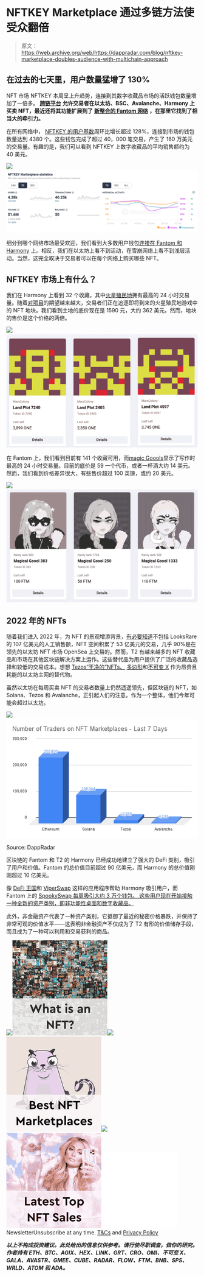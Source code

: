 # NFTKEY Marketplace 通过多链方法使受众翻倍

> 原文：<https://web.archive.org/web/https://dappradar.com/blog/nftkey-marketplace-doubles-audience-with-multichain-approach>

## 在过去的七天里，用户数量猛增了 130%

NFT 市场 NFTKEY 本周呈上升趋势，连接到其数字收藏品市场的活跃钱包数量增加了一倍多。 [**跨链平台**](https://web.archive.org/web/20220930084423/https://dappradar.com/multichain/marketplaces/nftkey-marketplace) **允许交易者在以太坊、BSC、Avalanche、Harmony 上买卖 NFT，最近还将其功能扩展到了** [**新整合的 Fantom 网络**](https://web.archive.org/web/20220930084423/https://dappradar.com/rankings/protocol/fantom) **，在那里它找到了相当大的牵引力。**

在所有网络中， [NFTKEY 的用户基数](https://web.archive.org/web/20220930084423/https://dappradar.com/multichain/marketplaces/nftkey-marketplace)周环比增长超过 128%，连接到市场的钱包数量达到 4380 个。这些钱包完成了超过 40，000 笔交易，产生了 160 万美元的交易量。有趣的是，我们可以看到 NFTKEY 上数字收藏品的平均销售额约为 40 美元。

![](img/bd4a7ff076507e9a463bc619afd56328.png)![NFTKEY Marketplace](img/053138d6be6468c3778686ad087fa3fa.png)

细分到哪个网络市场最受欢迎，我们看到大多数用户钱包[连接在 Fantom 和 Harmony](https://web.archive.org/web/20220930084423/https://dappradar.com/multichain/marketplaces/nftkey-marketplace) 上。相反，我们在以太坊上看不到活动，在雪崩网络上看不到浅层活动。当然，这完全取决于交易者可以在每个网络上购买哪些 NFT。

## NFTKEY 市场上有什么？

我们在 Harmony 上看到 32 个收藏，其中[火星殖民地](https://web.archive.org/web/20220930084423/https://dappradar.com/harmony/games/marscolony)拥有最高的 24 小时交易量。随着[对项目](https://web.archive.org/web/20220930084423/https://cyberbump.net/harmony-one-games-mars-colony-community-update-play-to-earn-metaverse/)的期望越来越大，交易者们正在追逐即将到来的火星殖民地游戏中的 NFT 地块。我们看到土地的底价现在是 1590 元，大约 362 美元。然而，地块的售价是这个价格的两倍。

![](img/c6fb328a8be0f5b3dd5b2b975de63269.png)![NFTKEY Marketplace](img/5d4c51152f8539db5ece45683bd68aa5.png)

在 Fantom 上，我们看到目前有 141 个收藏可用，而[magic Goools](https://web.archive.org/web/20220930084423/https://nftkey.app/collections/magicalgoools/?marketplaceTab=sold)显示了写作时最高的 24 小时交易量。目前的底价是 59 一个代币，或者一杯酒大约 14 美元。然而，我们看到价格差异很大，有些售价超过 100 英镑，或约 20 美元。

![](img/ca89211a0d07afe6eedbc09ea4c93805.png)![NFTKEY Marketplace](img/1aed3e8d56f60c8781a000f8022261c3.png)

## 2022 年的 NFTs

随着我们进入 2022 年，为 NFT 的景观增添背景，[有必要知道](https://web.archive.org/web/20220930084423/https://dappradar.com/blog/dapp-industry-report-january-2022)不包括 LooksRare 的 107 亿美元的人工销售额，NFT 空间积累了 53 亿美元的交易，几乎 90%是在领先的以太坊 NFT 市场 OpenSea 上交易的。然而，T2 有越来越多的 NFT 收藏品和市场在其他区块链解决方案上运作。这些替代品为用户提供了广泛的收藏品选择和较低的交易成本。想想 [Tezos“干净的”NFTs、](https://web.archive.org/web/20220930084423/https://dappradar.com/blog/tezos-clean-nfts-start-getting-noticed) [多边形](https://web.archive.org/web/20220930084423/https://dappradar.com/rankings/protocol/polygon)和[不可变 X](https://web.archive.org/web/20220930084423/https://dappradar.com/rankings/protocol/immutablex) 作为昂贵且耗能的以太坊主网的替代物。

虽然以太坊在每周买卖 NFT 的交易者数量上仍然遥遥领先，但区块链的 NFT，如 Solana、Tezos 和 Avalanche，正引起人们的注意。作为一个整体，他们今年可能会超过以太坊。

![](img/96df6825ddc0cd7fc8f29918289c7d10.png)![](img/4038fbab0c7deebec3c76b93da618cd1.png)

Source: DappRadar

区块链的 Fantom 和 T2 的 Harmony 已经成功地建立了强大的 DeFi 类别，吸引了用户和价值。Fantom 的总价值目前超过 90 亿美元，而 Harmony 的总价值刚刚超过 10 亿美元。

像 [DeFi 王国](https://web.archive.org/web/20220930084423/https://dappradar.com/harmony/games/defi-kingdoms)和 [ViperSwap](https://web.archive.org/web/20220930084423/https://dappradar.com/harmony/defi/viperswap) 这样的应用程序帮助 Harmony 吸引用户，而 Fantom 上的 [SpookySwap 每周吸引大约 3 万个钱包。
这些用户现在开始接触一种全新的资产类别，即非功能性桌面和数字收藏品。](https://web.archive.org/web/20220930084423/https://dappradar.com/fantom/exchanges/spookyswap)

此外，非金融资产代表了一种资产类别，它抵御了最近的秘密价格暴跌，并保持了非常可观的价值水平——这表明非金融资产不仅成为了 T2 有形的价值储存手段，而且成为了一种可以利用和交易获利的商品。

[](https://web.archive.org/web/20220930084423/https://dappradar.com/blog/what-are-non-fungible-tokens-nfts)[![](img/87befc4a1e42119d30e207f259589417.png)<picture>![](img/c11562efd8f9fbd330d8a35f1837f6bd.png)</picture>](https://web.archive.org/web/20220930084423/https://dappradar.com/blog/what-are-non-fungible-tokens-nfts)[](https://web.archive.org/web/20220930084423/https://dappradar.com/nft/marketplaces)[![](img/87befc4a1e42119d30e207f259589417.png)<picture>![](img/a0e0238a2092dbd2b3724984d79ee9d4.png)</picture>](https://web.archive.org/web/20220930084423/https://dappradar.com/nft/marketplaces)[](https://web.archive.org/web/20220930084423/https://dappradar.com/nft/sales)[![](img/87befc4a1e42119d30e207f259589417.png)<picture>![](img/0547085a784565882460a67ace67d670.png)</picture>](https://web.archive.org/web/20220930084423/https://dappradar.com/nft/sales)![](img/6d5a4a2d609c56e1a5771717e54ba759.png) NewsletterUnsubscribe at any time. [T&Cs](https://web.archive.org/web/20220930084423/https://dappradar.com/terms) and [Privacy Policy](https://web.archive.org/web/20220930084423/https://dappradar.com/privacy-policy)

***以上不构成投资建议。此处给出的信息仅供参考。请行使尽职调查，做你的研究。作者持有 ETH、BTC、AGIX、HEX、LINK、GRT、CRO、OMI、不可变 X、GALA、AVASTR、GMEE、CUBE、RADAR、FLOW、FTM、BNB、SPS、WRLD、ATOM 和 ADA。***